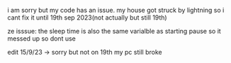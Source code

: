 i am sorry but my code has an issue.
my house got struck by lightning so i cant fix it until 19th sep 2023(not actually but still 19th)



ze isssue:
the sleep time is also the same varialble as starting pause so it messed up so dont use

edit 15/9/23 -> sorry but not on 19th my pc still broke

